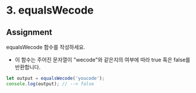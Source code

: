 # 3. equalsWecode

## Assignment

equalsWecode 함수를 작성하세요.

- 이 함수는 주어진 문자열이 "wecode"와 같은지의 여부에 따라 true 혹은 false를 반환합니다.

```js
let output = equalsWecode('youcode');
console.log(output); // --> false
```
